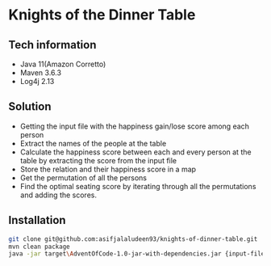 # Knights of the Dinner Table   

## Tech information
- Java 11(Amazon Corretto)
- Maven 3.6.3
- Log4j 2.13


## Solution
- Getting the input file with the happiness gain/lose score among each person
- Extract the names of the people at the table
- Calculate the happiness score between each and every person at the table by extracting the score from the input file
- Store the relation and their happiness score in a map
- Get the permutation of all the persons
- Find the optimal seating score by iterating through all the permutations and adding the scores.


## Installation
```sh
git clone git@github.com:asifjalaludeen93/knights-of-dinner-table.git
mvn clean package
java -jar target\AdventOfCode-1.0-jar-with-dependencies.jar {input-file-path}
```
